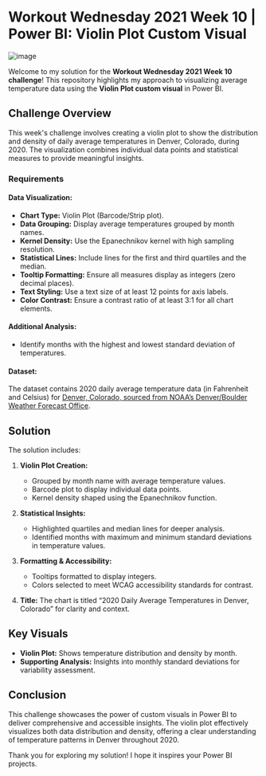 # Workout Wednesday 2021 Week 10 | Power BI: Violin Plot Custom Visual

![image](https://github.com/user-attachments/assets/4683c644-ccae-4c90-b21d-15f770b80e95)

Welcome to my solution for the **Workout Wednesday 2021 Week 10 challenge**! This repository highlights my approach to visualizing average temperature data using the **Violin Plot custom visual** in Power BI.

## Challenge Overview
This week's challenge involves creating a violin plot to show the distribution and density of daily average temperatures in Denver, Colorado, during 2020. The visualization combines individual data points and statistical measures to provide meaningful insights.

### Requirements
#### Data Visualization:
- **Chart Type:** Violin Plot (Barcode/Strip plot).
- **Data Grouping:** Display average temperatures grouped by month names.
- **Kernel Density:** Use the Epanechnikov kernel with high sampling resolution.
- **Statistical Lines:** Include lines for the first and third quartiles and the median.
- **Tooltip Formatting:** Ensure all measures display as integers (zero decimal places).
- **Text Styling:** Use a text size of at least 12 points for axis labels.
- **Color Contrast:** Ensure a contrast ratio of at least 3:1 for all chart elements.

#### Additional Analysis:
- Identify months with the highest and lowest standard deviation of temperatures.

#### Dataset:
The dataset contains 2020 daily average temperature data (in Fahrenheit and Celsius) for [Denver, Colorado, sourced from NOAA’s Denver/Boulder Weather Forecast Office](https://onedrive.live.com/?authkey=%21AF7wsa%2DjlBnFetI&cid=D11AFF22A72ECFD0&id=D11AFF22A72ECFD0%21128274&parId=D11AFF22A72ECFD0%21128273&o=OneUp).

## Solution
The solution includes:
1. **Violin Plot Creation:**
   - Grouped by month name with average temperature values.
   - Barcode plot to display individual data points.
   - Kernel density shaped using the Epanechnikov function.

2. **Statistical Insights:**
   - Highlighted quartiles and median lines for deeper analysis.
   - Identified months with maximum and minimum standard deviations in temperature values.

3. **Formatting & Accessibility:**
   - Tooltips formatted to display integers.
   - Colors selected to meet WCAG accessibility standards for contrast.

4. **Title:** The chart is titled “2020 Daily Average Temperatures in Denver, Colorado” for clarity and context.

## Key Visuals
- **Violin Plot:** Shows temperature distribution and density by month.
- **Supporting Analysis:** Insights into monthly standard deviations for variability assessment.

## Conclusion
This challenge showcases the power of custom visuals in Power BI to deliver comprehensive and accessible insights. The violin plot effectively visualizes both data distribution and density, offering a clear understanding of temperature patterns in Denver throughout 2020.

Thank you for exploring my solution! I hope it inspires your Power BI projects.
